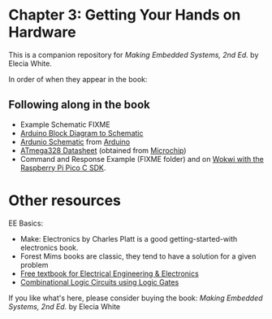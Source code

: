 # Chapter 3: Getting Your Hands on Hardware
This is a companion repository for _Making Embedded Systems, 2nd Ed._ by Elecia White. 

In order of when they appear in the book:

## Following along in the book
 * Example Schematic FIXME
 * [Arduino Block Diagram to Schematic](ArduinoBlockDiagramToSchematics.pdf) 
 * [Ardunio Schematic](UNO-TH_Rev3e_sch.pdf) from [Arduino](https://content.arduino.cc/assets/UNO-TH_Rev3e_sch.pdf)
 * [ATmega328 Datasheet](ATmega48A-PA-88A-PA-168A-PA-328-P-DS-DS40002061B.pdf) (obtained from [Microchip](https://www.microchip.com/en-us/product/ATmega328#document-table))
  * Command and Response Example (FIXME folder) and on [Wokwi with the Raspberry Pi Pico C SDK](https://wokwi.com/projects/324879108372693587).


# Other resources
EE Basics:
 * Make: Electronics by Charles Platt is a good getting-started-with electronics book. 
 * Forest Mims books are classic, they tend to have a solution for a given problem
 * [Free textbook for Electrical Engineering & Electronics](https://www.allaboutcircuits.com/textbook/)
 * [Combinational Logic Circuits using Logic Gates](https://www.electronics-tutorials.ws/combination/comb_1.html)


If you like what's here, please consider buying the book: _Making Embedded Systems, 2nd Ed._ by Elecia White